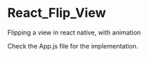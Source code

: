 # React_Flip_View
Flipping a view in react native, with animation

Check the App.js file for the implementation. 
